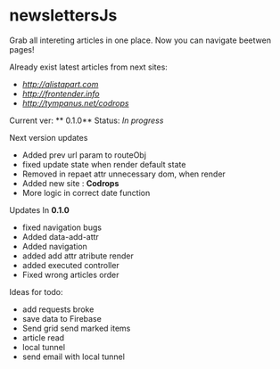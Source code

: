 #  newslettersJs

Grab all intereting articles in one place. Now you can navigate beetwen pages!

Already exist latest articles from next sites:

* *http://alistapart.com*
* *http://frontender.info*
* *http://tympanus.net/codrops*

Current ver: ** 0.1.0** Status: *In progress*

Next version updates

* Added prev url param to routeObj
* fixed update state when render default state
* Removed in repaet attr unnecessary dom, when render
* Added new site : **Codrops**
* More logic in correct date function

Updates In **0.1.0**

* fixed navigation bugs
* Added data-add-attr
* Added navigation
* added add attr atribute render
* added executed controller
* Fixed wrong articles order

Ideas for todo:

* add requests broke
* save data to Firebase
* Send grid send marked items
* article read
* local tunnel
* send email with local tunnel